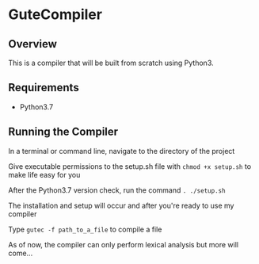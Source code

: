 # GuteCompiler
## Overview
This is a compiler that will be built from scratch using Python3.

## Requirements
- Python3.7

## Running the Compiler
In a terminal or command line, navigate to the directory of the project

Give executable permissions to the setup.sh file with `chmod +x setup.sh` to make life easy for you

After the Python3.7 version check, run the command `. ./setup.sh` 

The installation and setup will occur and after you're ready to use my compiler

Type `gutec -f path_to_a_file` to compile a file

As of now, the compiler can only perform lexical analysis but more will come...
